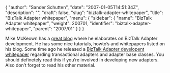 {
  "author": "Sander Schutten",
  "date": "2007-01-05T14:51:34Z",
  "description": "",
  "draft": false,
  "slug": "biztalk-adapter-whitepaper",
  "title": "BizTalk Adapter whitepaper",
  "menu": {
    "sidebar": {
      "name": "BizTalk Adapter whitepaper",
      "weight": 200701,
      "identifier": "biztalk-adapter-whitepaper",
      "parent": "2007/01"
    }
  }
}


Mike McKeown has a [great blog](http://blogs.msdn.com/biztalk_adapter_development/default.aspx) where he elaborates on BizTalk Adapter development. He has some nice tutorials, howto’s and whitepapers listed on his blog. Some time ago he released a [BizTalk Adapter developent whitepaper](http://blogs.msdn.com/biztalk_adapter_development/archive/2006/05/16/599216.aspx) regarding transactional adapters and adapter base classes. You should definetely read this if you’re involved in developing new adapters. Also don’t forget to read his other material.

